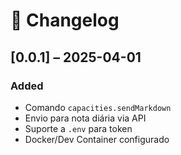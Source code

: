 # 📓 Changelog

## [0.0.1] – 2025-04-01
### Added
- Comando `capacities.sendMarkdown`
- Envio para nota diária via API
- Suporte a `.env` para token
- Docker/Dev Container configurado
